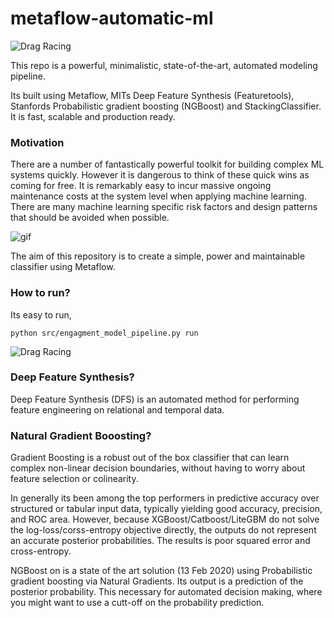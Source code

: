 # metaflow-automatic-ml

![Drag Racing](https://i.ibb.co/r4MzCNV/Screen-Shot-2020-03-18-at-12-57-51-PM.png)


This repo is a powerful, minimalistic, state-of-the-art, automated modeling pipeline. 

Its built using Metaflow, MITs Deep Feature Synthesis (Featuretools), Stanfords Probabilistic gradient boosting (NGBoost) and  StackingClassifier. It is fast, scalable and production ready. 

### Motivation

There are a number of fantastically powerful toolkit for building complex ML systems quickly. However it is dangerous to think of these quick wins as coming for free. It is remarkably easy to incur massive ongoing maintenance costs at the system level when applying machine learning. There are many machine learning specific risk factors and design patterns that should be avoided when possible. 


![gif](https://i.ibb.co/smz6Y4r/metaflow-docs-1.gif?v=50&s=50 )



The aim of this repository is to create a simple, power and maintainable classifier using Metaflow. 

### How to run? 

Its easy to run, 
```
python src/engagment_model_pipeline.py run  
```

![Drag Racing](https://i.ibb.co/QftPB2Z/Screen-Shot-2020-03-23-at-1-33-16-PM.png=150px )


### Deep Feature Synthesis?

Deep Feature Synthesis (DFS) is an automated method for performing feature engineering on relational and temporal data.

### Natural Gradient Booosting? 

Gradient Boosting is a robust out of the box classifier that can learn complex non-linear decision boundaries, without having to worry about feature selection or colinearity.

In generally its been among the top performers in predictive accuracy over structured or tabular input data, typically yielding good accuracy, precision, and ROC area. However, because XGBoost/Catboost/LiteGBM do not solve the log-loss/corss-entropy objective directly, the outputs do not represent an accurate posterior probabilities. The results is poor squared error and cross-entropy.

NGBoost on is a state of the art solution (13 Feb 2020) using Probabilistic gradient boosting via Natural Gradients. Its output is a prediction of the posterior probability. This necessary for automated decision making, where you might want to use a cutt-off on the probability prediction.

